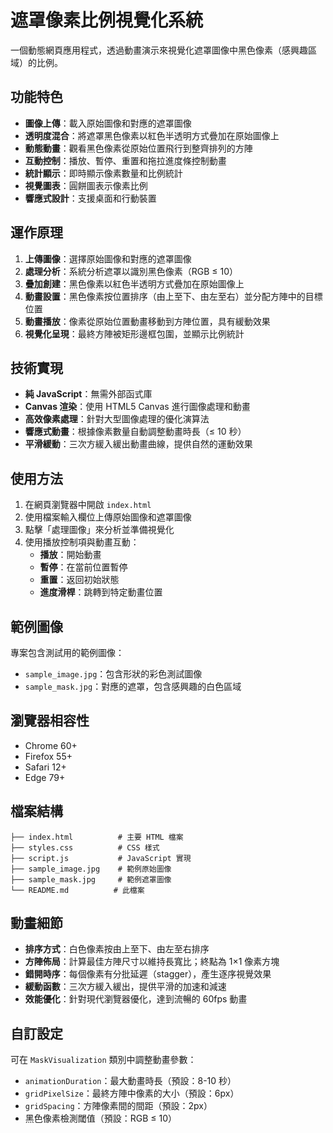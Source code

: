 # 遮罩像素比例視覺化系統

一個動態網頁應用程式，透過動畫演示來視覺化遮罩圖像中黑色像素（感興趣區域）的比例。

## 功能特色

- **圖像上傳**：載入原始圖像和對應的遮罩圖像
- **透明度混合**：將遮罩黑色像素以紅色半透明方式疊加在原始圖像上
- **動態動畫**：觀看黑色像素從原始位置飛行到整齊排列的方陣
- **互動控制**：播放、暫停、重置和拖拉進度條控制動畫
- **統計顯示**：即時顯示像素數量和比例統計
- **視覺圖表**：圓餅圖表示像素比例
- **響應式設計**：支援桌面和行動裝置

## 運作原理

1. **上傳圖像**：選擇原始圖像和對應的遮罩圖像
2. **處理分析**：系統分析遮罩以識別黑色像素（RGB ≤ 10）
3. **疊加創建**：黑色像素以紅色半透明方式疊加在原始圖像上
4. **動畫設置**：黑色像素按位置排序（由上至下、由左至右）並分配方陣中的目標位置
5. **動畫播放**：像素從原始位置動畫移動到方陣位置，具有緩動效果
6. **視覺化呈現**：最終方陣被矩形邊框包圍，並顯示比例統計

## 技術實現

- **純 JavaScript**：無需外部函式庫
- **Canvas 渲染**：使用 HTML5 Canvas 進行圖像處理和動畫
- **高效像素處理**：針對大型圖像處理的優化演算法
- **響應式動畫**：根據像素數量自動調整動畫時長（≤ 10 秒）
- **平滑緩動**：三次方緩入緩出動畫曲線，提供自然的運動效果

## 使用方法

1. 在網頁瀏覽器中開啟 `index.html`
2. 使用檔案輸入欄位上傳原始圖像和遮罩圖像
3. 點擊「處理圖像」來分析並準備視覺化
4. 使用播放控制項與動畫互動：
   - **播放**：開始動畫
   - **暫停**：在當前位置暫停
   - **重置**：返回初始狀態
   - **進度滑桿**：跳轉到特定動畫位置

## 範例圖像

專案包含測試用的範例圖像：
- `sample_image.jpg`：包含形狀的彩色測試圖像
- `sample_mask.jpg`：對應的遮罩，包含感興趣的白色區域

## 瀏覽器相容性

- Chrome 60+
- Firefox 55+
- Safari 12+
- Edge 79+

## 檔案結構

```
├── index.html          # 主要 HTML 檔案
├── styles.css          # CSS 樣式
├── script.js           # JavaScript 實現
├── sample_image.jpg    # 範例原始圖像
├── sample_mask.jpg     # 範例遮罩圖像
└── README.md          # 此檔案
```

## 動畫細節

- **排序方式**：白色像素按由上至下、由左至右排序
- **方陣佈局**：計算最佳方陣尺寸以維持長寬比；終點為 1×1 像素方塊
- **錯開時序**：每個像素有分批延遲（stagger），產生逐序視覺效果
- **緩動函數**：三次方緩入緩出，提供平滑的加速和減速
- **效能優化**：針對現代瀏覽器優化，達到流暢的 60fps 動畫

## 自訂設定

可在 `MaskVisualization` 類別中調整動畫參數：
- `animationDuration`：最大動畫時長（預設：8-10 秒）
- `gridPixelSize`：最終方陣中像素的大小（預設：6px）
- `gridSpacing`：方陣像素間的間距（預設：2px）
- 黑色像素檢測閾值（預設：RGB ≤ 10）